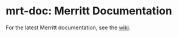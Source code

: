 # mrt-doc: Merritt Documentation

For the latest Merritt documentation, see the [wiki](https://github.com/cdluc3/mrt-doc/wiki).

